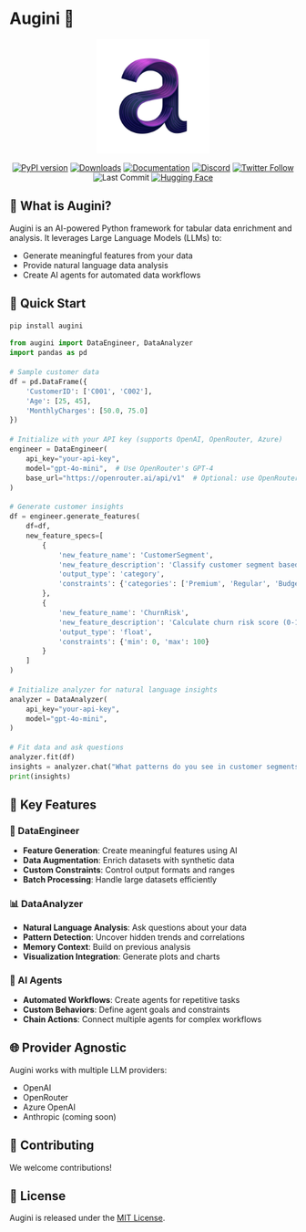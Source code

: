 # Augini 🤖

<p align="center">
  <img src="docs/assets/images/logo_augini.png" alt="augini logo" width="200"/>
</p>

<div align="center">
  
[![PyPI version](https://badge.fury.io/py/augini.svg)](https://badge.fury.io/py/augini) 
[![Downloads](https://static.pepy.tech/badge/augini)](https://pepy.tech/project/augini)
[![Documentation](https://img.shields.io/badge/docs-augini-blue)](https://tabularis-ai.github.io/augini/)
[![Discord](https://img.shields.io/discord/1310217643520819251?color=7289da&label=Discord&logo=discord&logoColor=ffffff)](https://discord.com/channels/1310217643520819251/)
[![Twitter Follow](https://img.shields.io/twitter/follow/tabularis_ai?style=social)](https://x.com/tabularis_ai)
![Last Commit](https://img.shields.io/github/last-commit/tabularis-ai/augini)
[![Hugging Face](https://img.shields.io/badge/🤗%20Hugging%20Face-white?style=for-the-badge&logo=huggingface&logoColor=black)](https://huggingface.co/tabularisai)

</div>

## 🎯 What is Augini?

Augini is an AI-powered Python framework for tabular data enrichment and analysis. It leverages Large Language Models (LLMs) to:
- Generate meaningful features from your data
- Provide natural language data analysis
- Create AI agents for automated data workflows

## 🚀 Quick Start

```bash
pip install augini
```

```python
from augini import DataEngineer, DataAnalyzer
import pandas as pd

# Sample customer data
df = pd.DataFrame({
    'CustomerID': ['C001', 'C002'],
    'Age': [25, 45],
    'MonthlyCharges': [50.0, 75.0]
})

# Initialize with your API key (supports OpenAI, OpenRouter, Azure)
engineer = DataEngineer(
    api_key="your-api-key",
    model="gpt-4o-mini",  # Use OpenRouter's GPT-4
    base_url="https://openrouter.ai/api/v1"  # Optional: use OpenRouter
)

# Generate customer insights
df = engineer.generate_features(
    df=df,
    new_feature_specs=[
        {
            'new_feature_name': 'CustomerSegment',
            'new_feature_description': 'Classify customer segment based on age and spending',
            'output_type': 'category',
            'constraints': {'categories': ['Premium', 'Regular', 'Budget']}
        },
        {
            'new_feature_name': 'ChurnRisk',
            'new_feature_description': 'Calculate churn risk score (0-100)',
            'output_type': 'float',
            'constraints': {'min': 0, 'max': 100}
        }
    ]
)

# Initialize analyzer for natural language insights
analyzer = DataAnalyzer(
    api_key="your-api-key",
    model="gpt-4o-mini",
)

# Fit data and ask questions
analyzer.fit(df)
insights = analyzer.chat("What patterns do you see in customer segments?")
print(insights)
```

## 🎁 Key Features

### 🔄 DataEngineer
- **Feature Generation**: Create meaningful features using AI
- **Data Augmentation**: Enrich datasets with synthetic data
- **Custom Constraints**: Control output formats and ranges
- **Batch Processing**: Handle large datasets efficiently

### 📊 DataAnalyzer
- **Natural Language Analysis**: Ask questions about your data
- **Pattern Detection**: Uncover hidden trends and correlations
- **Memory Context**: Build on previous analysis
- **Visualization Integration**: Generate plots and charts

### 🤖 AI Agents
- **Automated Workflows**: Create agents for repetitive tasks
- **Custom Behaviors**: Define agent goals and constraints
- **Chain Actions**: Connect multiple agents for complex workflows

## 🌐 Provider Agnostic

Augini works with multiple LLM providers:
- OpenAI
- OpenRouter
- Azure OpenAI
- Anthropic (coming soon)


## 🤝 Contributing

We welcome contributions! 

## 📜 License

Augini is released under the [MIT License](LICENSE).
